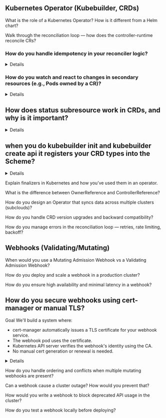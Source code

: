 ## Kubernetes Operator (Kubebuilder, CRDs)

What is the role of a Kubernetes Operator? How is it different from a Helm chart?

Walk through the reconciliation loop — how does the controller-runtime reconcile CRs?

### How do you handle idempotency in your reconciler logic?
<details>
No matter how many times the reconciler runs for a resource, the resulting state should be the same — deterministic and safe to retry.

Reconciliation may happen many times due to:

- Object creation/update/delete
- Resyncs
- External events
- Watch triggers (secondary resource updates)
So, you must not create duplicates or perform unintended changes.

### Use deep equality checks before updates
```go
if !reflect.DeepEqual(found.Spec, desired.Spec) {
    found.Spec = desired.Spec
    err = r.Update(ctx, &found)
}
```
### Using GetGeneration 
```golang
// SetupWithManager sets up the controller with the Manager.
func (r *FooReconciler) SetupWithManager(mgr ctrl.Manager) error {
	return ctrl.NewControllerManagedBy(mgr).
		For(&tutorialv1.Foo{}).
		Watches(
			&source.Kind{Type: &corev1.Pod{}},
			handler.EnqueueRequestsFromMapFunc(r.mapPodsReqToFooReq),
		).
                WithEventFilter(predicate.Funcs{
			UpdateFunc: updateEventFilter,
		}).
		Complete(r)
}

// Custom function to filter update events.
func updateEventFilter(e event.UpdateEvent) bool {
        // Check if the generation has changed.
        // If yes, it means that the spec of the object was updated and thus we want to trigger a reconciliation loop.
       if (e.ObjectOld.GetGeneration() != e.ObjectNew.GetGeneration()) {
              return true;
       }

       // By default, do not trigger a reconciliation loop.
       return false;
}
```
#### What is .metadata.generation?
- generation is a number maintained by Kubernetes.
- It increments when the spec of an object changes.
- It does not increment on changes to status, metadata.labels, or annotations.

</details>


### How do you watch and react to changes in secondary resources (e.g., Pods owned by a CR)?

<details>

You've got a Foo custom resource:
```yaml
apiVersion: tutorial.example.com/v1
kind: Foo
metadata:
  name: my-foo
spec:
  name: my-app-pod
```

👉 Let's say controller’s logic is:

- If a Pod with name my-app-pod exists → set Foo.Status.happy = true
- If the Pod does not exist → set Foo.Status.happy = false

***The Problem: CRs Are Not Notified When Other Resources Change
Let’s say the Pod (my-app-pod) is deleted, restarted, or recreated.
Kubernetes will not automatically requeue Foo for reconciliation.***

That’s a problem — your Foo.Status.happy will stay true forever, even though the Pod is gone 😅
So here Foo is primary resource and pod created with the desired name is the secondary resource.

Without watching secondary resources:
- Your controller might operate on stale data
- Your CR's status will not reflect the true cluster state
- You lose reactiveness — things change, but your controller doesn’t know

###  How It Works in Code
Here’s a standard pattern using controller-runtime:

```go
func (r *FooReconciler) SetupWithManager(mgr ctrl.Manager) error {
	return ctrl.NewControllerManagedBy(mgr).
		For(&tutorialv1.Foo{}).
		Watches(
			&source.Kind{Type: &corev1.Pod{}},
			handler.EnqueueRequestsFromMapFunc(r.mapPodsReqToFooReq),
		).
		Complete(r)
}
```

#### What Does EnqueueRequestsFromMapFunc Do?

It defines a mapping function. For each Pod event, this function decides:
Is this Pod relevant to any Foo?
If yes, enqueue a reconcile request for that Foo.

```go
func (r *FooReconciler) mapPodsReqToFooReq(ctx context.Context, pod client.Object) []reconcile.Request {
	var fooList tutorialv1.FooList
	_ = r.Client.List(ctx, &fooList)
	var reqs []reconcile.Request

	for _, foo := range fooList.Items {
		if foo.Spec.Name == pod.GetName() {
			reqs = append(reqs, reconcile.Request{
				NamespacedName: types.NamespacedName{Name: foo.Name, Namespace: foo.Namespace},
			})
		}
	}
	return reqs
}
```
This function gives you fine-grained control — you only trigger reconciliation for resources that actually care about the changed Pod.
 
</details>


## How does status subresource work in CRDs, and why is it important?

<details>
  
Great question — this comes up very frequently in interviews and real-world controller development.

Let’s break it down clearly:

✅ What is the status subresource in CRDs?
When you define a CRD, you can enable the status subresource, which separates the status field from the rest of the object.

Example:

```yaml
apiVersion: tutorial.example.com/v1
kind: Foo
metadata:
  name: my-foo
spec:
  replicas: 3
status:
  readyReplicas: 2
```

With the status subresource enabled, updates to .status are handled separately from .spec.

In your CRD YAML or Go types (Kubebuilder-style), you enable it like this:

```go
// +kubebuilder:subresource:status
type Foo struct {
    metav1.TypeMeta   `json:",inline"`
    metav1.ObjectMeta `json:"metadata,omitempty"`

    Spec   FooSpec   `json:"spec,omitempty"`
    Status FooStatus `json:"status,omitempty"`
}
```

This tells Kubernetes to create a separate /status endpoint (e.g., PATCH /apis/tutorial.example.com/v1/namespaces/default/foos/my-foo/status).

### Why is it important? 

#### Separation of concerns

- .spec is user-defined desired state
- .status is controller-updated actual state

Allowing users to update .status would be dangerous and misleading — status should reflect real system state.
With the subresource enabled, only the controller (with proper RBAC) can update .status.

#### Avoid race conditions
Two different controllers or processes can safely:

- One updates .spec
- The other updates .status
- Since they're hitting different API endpoints, this reduces the chances of accidental overwrites or update conflicts.

The status subresource in a CRD separates the .status field from the main resource. It ensures that only controllers can update the status, while users can safely modify the .spec. This separation avoids race conditions, enforces clear ownership of fields, and allows better validation. It also makes the controller pattern more robust by preventing accidental overwrites of important status information.
</details>

## when you do kubebuilder init and kubebuilder create api it registers your CRD types into the Scheme?

<details>

You need to manually call AddToScheme() only when you use types from outside your project (i.e., from other modules/packages) inside your controller or webhook.

### 1. Using other CRDs (from other projects)
Suppose your controller manages some external CRDs — for example:

Cert-Manager's Certificate

Istio's VirtualService

ArgoCD's Application

These types are not part of your own api/ directory.

✅ So you have to import them and register their AddToScheme() too.

### 2. Custom Webhook Server
If you are writing a webhook server (admission/mutating/validating webhook),
the webhook server must decode incoming admission requests into your objects.

✅ So you must ensure your CR types are in the scheme the webhook uses.

#### If your controller fetches, updates, or watches types that you did NOT define yourself, Add their AddToScheme() manually.

</details>

Explain finalizers in Kubernetes and how you’ve used them in an operator.

What is the difference between OwnerReference and ControllerReference?

How do you design an Operator that syncs data across multiple clusters (subclouds)?

How do you handle CRD version upgrades and backward compatibility?

How do you manage errors in the reconciliation loop — retries, rate limiting, backoff?

## Webhooks (Validating/Mutating)
When would you use a Mutating Admission Webhook vs a Validating Admission Webhook?

How do you deploy and scale a webhook in a production cluster?

How do you ensure high availability and minimal latency in a webhook?

## How do you secure webhooks using cert-manager or manual TLS?
Goal
We'll build a system where:

- cert-manager automatically issues a TLS certificate for your webhook service.
- The webhook pod uses the certificate.
- Kubernetes API server verifies the webhook's identity using the CA.
- No manual cert generation or renewal is needed.

<details>

### Directory structure

```bash
webhook-example/
├── deploy/
│   ├── certificate.yaml
│   ├── issuer.yaml
│   ├── webhook-service.yaml
│   ├── webhook-deployment.yaml
│   ├── webhook-configuration.yaml
```

### Step 1: Define an Issuer
```yaml
# deploy/issuer.yaml
apiVersion: cert-manager.io/v1
kind: Issuer
metadata:
  name: webhook-selfsigned-issuer
  namespace: default
spec:
  selfSigned: {}
```
This tells cert-manager to create a self-signed root CA (can be replaced with real CA for production).

### Step 2: Issue Certificate for Webhook Service

```yaml
# deploy/certificate.yaml
apiVersion: cert-manager.io/v1
kind: Certificate
metadata:
  name: webhook-cert
  namespace: default
spec:
  dnsNames:
    - webhook.default.svc
  secretName: webhook-tls
  issuerRef:
    name: webhook-selfsigned-issuer
    kind: Issuer
  commonName: webhook.default.svc
```

This will generate:

- A TLS cert for webhook.default.svc
- A secret named webhook-tls with the cert and key

### Step 3: Webhook Service

```yaml
# deploy/webhook-service.yaml
apiVersion: v1
kind: Service
metadata:
  name: webhook
  namespace: default
spec:
  selector:
    app: webhook
  ports:
    - port: 443
      targetPort: 8443
```

### Step 4: Webhook Deployment

```yaml
# deploy/webhook-deployment.yaml
apiVersion: apps/v1
kind: Deployment
metadata:
  name: webhook
  namespace: default
spec:
  replicas: 1
  selector:
    matchLabels:
      app: webhook
  template:
    metadata:
      labels:
        app: webhook
    spec:
      containers:
        - name: webhook
          image: your-image:latest
          ports:
            - containerPort: 8443
          volumeMounts:
            - name: tls
              mountPath: /tls
              readOnly: true
          args:
            - "--tls-cert-file=/tls/tls.crt"
            - "--tls-private-key-file=/tls/tls.key"
      volumes:
        - name: tls
          secret:
            secretName: webhook-tls
```

### Step 5: Register Webhook with Kubernetes
```yaml
# deploy/webhook-configuration.yaml
apiVersion: admissionregistration.k8s.io/v1
kind: MutatingWebhookConfiguration
metadata:
  name: example-mutating-webhook
webhooks:
  - name: webhook.default.svc
    clientConfig:
      service:
        name: webhook
        namespace: default
        path: /mutate
        port: 443
      caBundle: <INJECTED_AUTOMATICALLY_BY_CERT-MANAGER>
    rules:
      - operations: ["CREATE"]
        apiGroups: [""]
        apiVersions: ["v1"]
        resources: ["pods"]
    admissionReviewVersions: ["v1"]
    sideEffects: None
```

🔐 caBundle can be injected manually or automated using cert-manager’s webhook injector or Helm charts.

### Final Steps
Apply all YAML files:

```bash
kubectl apply -f deploy/
```
Confirm that:

- cert-manager creates the secret webhook-tls
- Your deployment is using the mounted cert
- Webhook works correctly (e.g., mutates pod on creation)

![image](https://github.com/user-attachments/assets/25012434-0c90-424f-a32a-40e3f2ffce03)

</details>


How do you handle ordering and conflicts when multiple mutating webhooks are present?

Can a webhook cause a cluster outage? How would you prevent that?

How would you write a webhook to block deprecated API usage in the cluster?

How do you test a webhook locally before deploying?
